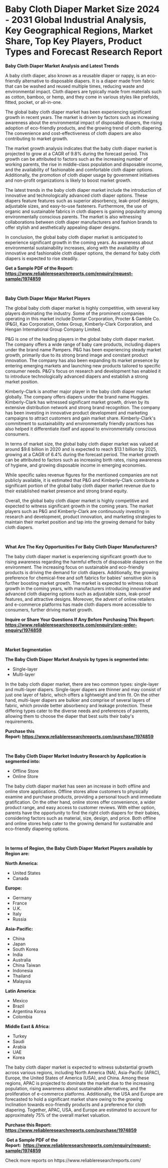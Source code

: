 <p><h1>Baby Cloth Diaper Market Size 2024 - 2031 Global Industrial Analysis, Key Geographical Regions, Market Share, Top Key Players, Product Types and Forecast Research Report</h1></p><p><strong>Baby Cloth Diaper Market Analysis and Latest Trends</strong></p>
<p><p>A baby cloth diaper, also known as a reusable diaper or nappy, is an eco-friendly alternative to disposable diapers. It is a diaper made from fabric that can be washed and reused multiple times, reducing waste and environmental impact. Cloth diapers are typically made from materials such as cotton, bamboo, or hemp, and they come in various styles like prefolds, fitted, pocket, or all-in-one.</p><p>The global baby cloth diaper market has been experiencing significant growth in recent years. The market is driven by factors such as increasing awareness about the environmental impact of disposable diapers, the rising adoption of eco-friendly products, and the growing trend of cloth diapering. The convenience and cost-effectiveness of cloth diapers are also contributing to market growth.</p><p>The market growth analysis indicates that the baby cloth diaper market is projected to grow at a CAGR of 9.8% during the forecast period. This growth can be attributed to factors such as the increasing number of working parents, the rise in middle-class population and disposable income, and the availability of fashionable and comfortable cloth diaper options. Additionally, the promotion of cloth diaper usage by government initiatives and non-profit organizations is likely to boost market growth.</p><p>The latest trends in the baby cloth diaper market include the introduction of innovative and technologically advanced cloth diaper options. These diapers feature features such as superior absorbency, leak-proof designs, adjustable sizes, and easy-to-use fasteners. Furthermore, the use of organic and sustainable fabrics in cloth diapers is gaining popularity among environmentally conscious parents. The market is also witnessing collaborations between cloth diaper manufacturers and fashion brands to offer stylish and aesthetically appealing diaper designs.</p><p>In conclusion, the global baby cloth diaper market is anticipated to experience significant growth in the coming years. As awareness about environmental sustainability increases, along with the availability of innovative and fashionable cloth diaper options, the demand for baby cloth diapers is expected to rise steadily.</p></p>
<p><strong>Get a Sample PDF of the Report:&nbsp; <a href="https://www.reliableresearchreports.com/enquiry/request-sample/1974859">https://www.reliableresearchreports.com/enquiry/request-sample/1974859</a></strong></p>
<p>&nbsp;</p>
<p><strong>Baby Cloth Diaper Major Market Players</strong></p>
<p><p>The global baby cloth diaper market is highly competitive, with several key players dominating the industry. Some of the prominent companies operating in this market include Domtar Corporation, Procter & Gamble Co. (P&G), Kao Corporation, Ontex Group, Kimberly-Clark Corporation, and Hengan International Group Company Limited.</p><p>P&G is one of the leading players in the global baby cloth diaper market. The company offers a wide range of baby care products, including diapers under the brand name Pampers. P&G has been experiencing steady market growth, primarily due to its strong brand image and constant product innovation. The company has also been expanding its market presence by entering emerging markets and launching new products tailored to specific consumer needs. P&G's focus on research and development has enabled it to introduce technologically advanced diapers and establish a strong market position.</p><p>Kimberly-Clark is another major player in the baby cloth diaper market globally. The company offers diapers under the brand name Huggies. Kimberly-Clark has witnessed significant market growth, driven by its extensive distribution network and strong brand recognition. The company has been investing in innovative product development and marketing campaigns to attract customers and gain market share. Kimberly-Clark's commitment to sustainability and environmentally friendly practices has also helped it differentiate itself and appeal to environmentally conscious consumers.</p><p>In terms of market size, the global baby cloth diaper market was valued at around $9.6 billion in 2020 and is expected to reach $13.1 billion by 2025, growing at a CAGR of 6.4% during the forecast period. The market growth can be attributed to factors such as increasing birth rates, rising awareness of hygiene, and growing disposable income in emerging economies.</p><p>While specific sales revenue figures for the mentioned companies are not publicly available, it is estimated that P&G and Kimberly-Clark contribute a significant portion of the global baby cloth diaper market revenue due to their established market presence and strong brand equity.</p><p>Overall, the global baby cloth diaper market is highly competitive and expected to witness significant growth in the coming years. The market players such as P&G and Kimberly-Clark are continuously investing in research and development, product innovation, and marketing strategies to maintain their market position and tap into the growing demand for baby cloth diapers.</p></p>
<p>&nbsp;</p>
<p><strong>What Are The Key Opportunities For Baby Cloth Diaper Manufacturers?</strong></p>
<p><p>The baby cloth diaper market is experiencing significant growth due to rising awareness regarding the harmful effects of disposable diapers on the environment. The increasing focus on sustainable and eco-friendly products is driving the demand for cloth diapers. Additionally, the growing preference for chemical-free and soft fabrics for babies' sensitive skin is further boosting market growth. The market is expected to witness robust growth in the coming years, with manufacturers introducing innovative and advanced cloth diapering options such as adjustable sizes, leak-proof features, and attractive designs. Moreover, the advent of online retailers and e-commerce platforms has made cloth diapers more accessible to consumers, further driving market growth.</p></p>
<p><strong>Inquire or Share Your Questions If Any Before Purchasing This Report: <a href="https://www.reliableresearchreports.com/enquiry/pre-order-enquiry/1974859">https://www.reliableresearchreports.com/enquiry/pre-order-enquiry/1974859</a></strong></p>
<p>&nbsp;</p>
<p><strong>Market Segmentation</strong></p>
<p><strong>The Baby Cloth Diaper Market Analysis by types is segmented into:</strong></p>
<p><ul><li>Single-layer</li><li>Multi-layer</li></ul></p>
<p><p>In the baby cloth diaper market, there are two common types: single-layer and multi-layer diapers. Single-layer diapers are thinner and may consist of just one layer of fabric, which offers a lightweight and trim fit. On the other hand, multi-layer diapers are bulkier and comprise of several layers of fabric, which provide better absorbency and leakage protection. These differing types cater to the diverse needs and preferences of parents, allowing them to choose the diaper that best suits their baby's requirements.</p></p>
<p><strong>Purchase this Report:&nbsp;<a href="https://www.reliableresearchreports.com/purchase/1974859">https://www.reliableresearchreports.com/purchase/1974859</a></strong></p>
<p>&nbsp;</p>
<p><strong>The Baby Cloth Diaper Market Industry Research by Application is segmented into:</strong></p>
<p><ul><li>Offline Store</li><li>Online Store</li></ul></p>
<p><p>The baby cloth diaper market has seen an increase in both offline and online store applications. Offline stores allow customers to physically examine and purchase products, providing a personal touch and immediate gratification. On the other hand, online stores offer convenience, a wider product range, and easy access to customer reviews. With either option, parents have the opportunity to find the right cloth diapers for their babies, considering factors such as material, size, design, and price. Both offline and online stores help cater to the growing demand for sustainable and eco-friendly diapering options.</p></p>
<p>&nbsp;</p>
<p><strong>In terms of Region, the Baby Cloth Diaper Market Players available by Region are:</strong></p>
<p>
    <p> <strong> North America: </strong>
        <ul>
            <li>United States</li>
            <li>Canada</li>
        </ul>
        </p> 
    <p> <strong> Europe: </strong>
        <ul>
            <li>Germany</li>
            <li>France</li>
            <li>U.K.</li>
            <li>Italy</li>
            <li>Russia</li>
        </ul>
        </p> 
    <p> <strong> Asia-Pacific: </strong>
        <ul>
            <li>China</li>
            <li>Japan</li>
            <li>South Korea</li>
            <li>India</li>
            <li>Australia</li>
            <li>China Taiwan</li>
            <li>Indonesia</li>
            <li>Thailand</li>
            <li>Malaysia</li>
        </ul>
        </p> 
    <p> <strong> Latin America: </strong>
        <ul>
            <li>Mexico</li>
            <li>Brazil</li>
            <li>Argentina Korea</li>
            <li>Colombia</li>
        </ul>
        </p> 
    <p> <strong> Middle East & Africa: </strong>
        <ul>
            <li>Turkey</li>
            <li>Saudi</li>
            <li>Arabia</li>
            <li>UAE</li>
            <li>Korea</li>
        </ul>
    </p>
    </p>
<p><p>The baby cloth diaper market is expected to witness substantial growth across various regions, including North America (NA), Asia-Pacific (APAC), Europe, the United States of America (USA), and China. Among these regions, APAC is projected to dominate the market due to the increasing population, rising awareness about sustainable alternatives, and the proliferation of e-commerce platforms. Additionally, the USA and Europe are forecasted to hold a significant market share owing to the growing inclination towards eco-friendly products and a preference for cloth diapering. Together, APAC, USA, and Europe are estimated to account for approximately 75% of the overall market valuation.</p></p>
<p><strong>Purchase this Report: <a href="https://www.reliableresearchreports.com/purchase/1974859">https://www.reliableresearchreports.com/purchase/1974859</a></strong></p>
<p>&nbsp;<strong>Get a Sample PDF of the Report:&nbsp;&nbsp;<a href="https://www.reliableresearchreports.com/enquiry/request-sample/1974859">https://www.reliableresearchreports.com/enquiry/request-sample/1974859</a></strong></p>
<p><strong></strong></p>
<p>Check more reports on https://www.reliableresearchreports.com/</p>